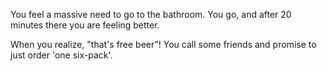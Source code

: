You feel a massive need to go to the bathroom. You go, and after 20 minutes there you are feeling better.

When you realize, "that's free beer"! You call some friends and promise to just order 'one six-pack'.